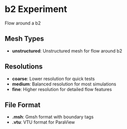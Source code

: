 # b2 Experiment

Flow around a b2

## Mesh Types

- **unstructured**: Unstructured mesh for flow around b2

## Resolutions
- **coarse**: Lower resolution for quick tests
- **medium**: Balanced resolution for most simulations
- **fine**: Higher resolution for detailed flow features


## File Format
- **.msh**: Gmsh format with boundary tags
- **.vtu**: VTU format for ParaView
